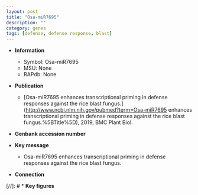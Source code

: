 ```yaml
---
layout: post
title: "Osa-miR7695"
description: ""
category: genes
tags: [defense, defense response, blast]
---
```


* **Information**  
    + Symbol: Osa-miR7695  
    + MSU: None  
    + RAPdb: None  

* **Publication**  
    + [Osa-miR7695 enhances transcriptional priming in defense responses against the rice blast fungus.](http://www.ncbi.nlm.nih.gov/pubmed?term=Osa-miR7695 enhances transcriptional priming in defense responses against the rice blast fungus.%5BTitle%5D), 2019, BMC Plant Biol.

* **Genbank accession number**  

* **Key message**  
    + Osa-miR7695 enhances transcriptional priming in defense responses against the rice blast fungus.

* **Connection**  

[//]: # * **Key figures**  


